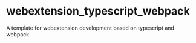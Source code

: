 # webextension_typescript_webpack
A template for webextension development based on typescript and webpack
